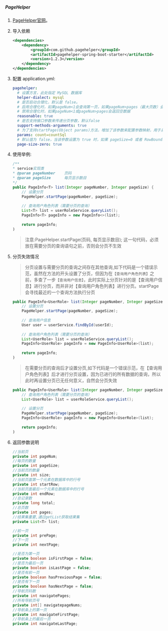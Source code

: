 ##### PageHelper

1. [PageHelper官网](https://pagehelper.github.io/docs/howtouse/)。

2. 导入依赖

   ```xml
   <dependencies>
       <dependency>
           <groupId>com.github.pagehelper</groupId>
           <artifactId>pagehelper-spring-boot-starter</artifactId>
           <version>1.2.3</version>
       </dependency>
   </dependencies>
   ```

3. 配置 application.yml:

   ```yaml
   pagehelper:
     # 设置方言，此处指定 MySQL 数据库
     helper-dialect: mysql
     # 是否启动合理化，默认是 false。
     # 启用合理化时，如果pageNum<1会查询第一页，如果pageNum>pages（最大页数）会查询最后一页。
     # 禁用合理化时，如果pageNum<1或pageNum>pages会返回空数据
     reasonable: true
     # 是否支持接口参数来传递分页参数，默认false
     support-methods-arguments: true
     # 为了支持startPage(Object params)方法，增加了该参数来配置参数映射，用于从对象中根据属性名取值
     params: count=countSql
     # 默认值为 false，当该参数设置为 true 时，如果 pageSize=0 或者 RowBounds.limit = 0 就会查询出全部的结果（相当于没有执行分页查询，但是返回结果仍然是 Page 类型）
     page-size-zero: true
   ```

4. 使用举例:

   ```java
   /**
   * service实现类
   * @param pageNumber    页码
   * @param pageSize      每页显示数目
   */
   public PageInfo<T> list(Integer pageNumber, Integer pageSize) { 
       // 设置分页
       PageHelper.startPage(pageNumber, pageSize);
    
       // 查询用户角色列表（需要分页的查询）
       List<T> list = userRoleService.queryList();
       PageInfo<T> pageInfo = new PageInfo<>(list);
    
       return pageInfo;
   )
   ```

   > 注意:PageHelper.startPage(页码, 每页显示数目); 这一句代码，必须放在需要分页的查询语句之前，否则会分页不生效

5. 分页失效情况

   > 分页设置与需要分页的查询之间存在其他查询,如下代码是一个错误示范，虽然在方法的开头设置了分页，但因为在`【查询用户角色列表】`之前，多查了一步`【查询用户信息】`，此时实际上分页针对的是【查询用户信息】进行分页，而并非对【查询用户角色列表】进行分页。startPage会寻找最近的一个查询方法执行分页

   ```java
   public PageInfo<UserRole> list(Integer pageNumber, Integer pageSize, String userId) {
       // 设置分页
       PageHelper.startPage(pageNumber, pageSize);
    
       // 查询用户信息
       User user = userService.findById(userId);
    
       // 查询用户角色列表（需要分页的查询）
       List<UserRole> list = userRoleService.queryList();
       PageInfo<UserRole> pageInfo = new PageInfo<UserRole>(list);
    
       return pageInfo;
   )
   ```

   > 在需要分页的查询后才设置分页,如下代码是一个错误示范，在【查询用户角色列表】后才进行分页设置，因为已进行的所有数据的查询，所以此时再设置分页已无任何意义，自然会分页失效

   ```java
   public PageInfo<UserRole> list(Integer pageNumber, Integer pageSize) {
       // 查询用户角色列表（需要分页的查询）
       List<UserRole> list = userRoleService.queryList();
    
       // 设置分页
       PageHelper.startPage(pageNumber, pageSize);
       PageInfo<UserRole> pageInfo = new PageInfo<UserRole>(list);
    
       return pageInfo;
   )
   ```

6. 返回参数说明

   ```java
   //当前页
   private int pageNum;
   //每页的数量
   private int pageSize;
   //当前页的数量
   private int size;
   //当前页面第一个元素在数据库中的行号
   private int startRow;
   //当前页面最后一个元素在数据库中的行号
   private int endRow;
   //总记录数
   private long total;
   //总页数
   private int pages;
   //结果集重要,通过getList获取结果集
   private List<T> list;
   
   //前一页
   private int prePage;
   //下一页
   private int nextPage;
   
   //是否为第一页
   private boolean isFirstPage = false;
   //是否为最后一页
   private boolean isLastPage = false;
   //是否有前一页
   private boolean hasPreviousPage = false;
   //是否有下一页
   private boolean hasNextPage = false;
   //导航页码数
   private int navigatePages;
   //所有导航页号
   private int[] navigatepageNums;
   //导航条上的第一页
   private int navigateFirstPage;
   //导航条上的最后一页
   private int navigateLastPage;
   ```